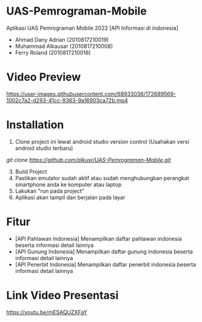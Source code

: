 # UAS-Pemrograman-Mobile

Aplikasi UAS Pemrograman Mobile 2022
[API Informasi di indonesia]
- Ahmad Dany Adrian (2010817210019)
- Muhammad Alkausar (2010817210008)
- Ferry Roland (2010817210016)

# Video Preview


https://user-images.githubusercontent.com/68933036/172689569-1002c7a2-d293-41cc-9363-9a16903ca72b.mp4



# Installation
1. Clone project ini lewat android studio version control (Usahakan versi android studio terbaru)

<i>git clone https://github.com/alkusr/UAS-Pemrograman-Mobile.git</i>

3. Build Project
4. Pastikan emulator sudah aktif atau sudah menghubungkan perangkat smartphone anda ke komputer atau laptop
5. Lakukan "run pada project"
6. Aplikasi akan tampil dan berjalan pada layar

# Fitur
- [API Pahlawan Indonesia] Menampilkan daftar pahlawan indonesia beserta informasi detail lainnya
- [API Gunung Indonesia] Menampilkan daftar gunung indonesia beserta informasi detail lainnya
- [API Penerbit Indonesia] Menampilkan daftar penerbit indonesia beserta informasi detail lainnya

# Link Video Presentasi
https://youtu.be/mESAQUZXFaY
